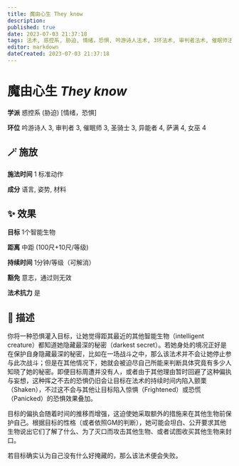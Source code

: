 ```yaml
---
title: 魔由心生 They know
description: 
published: true
date: 2023-07-03 21:37:18
tags: 法术, 惑控系, 胁迫, 情绪，恐惧, 吟游诗人法术, 3环法术, 审判者法术, 催眠师法术, 圣骑士法术, 异能者法术, 4环法术, 萨满法术, 女巫法术
editor: markdown
dateCreated: 2023-07-03 21:37:18
---
```


# **魔由心生** *They know*

**学派** 惑控系 (胁迫) \[情绪，恐惧\] 

**环位** 吟游诗人 3, 审判者 3, 催眠师 3, 圣骑士 3, 异能者 4, 萨满 4, 女巫 4

## 🪄 施放

**施法时间** 1 标准动作

**成分** 语言, 姿势, 材料

## ✨ 效果 

**目标** 1个智能生物 

**距离** 中距 (100尺+10尺/等级)  

**持续时间** 1分钟/等级（可解消） 

**豁免** 意志，通过则无效

**法术抗力** 是

## 📖 描述

你将一种恐惧灌入目标，让她觉得距其最近的其他智能生物（intelligent creature）都知道她隐藏最深的秘密（darkest secret）。若她身处的境况正好是在保护自身隐藏最深的秘密，比如在一场战斗之中，那么该法术并不会让她停止参与此次战斗；但是在其他情况下，她就会被迫尽自己所能来判断具体究竟有多少人知晓了她的秘密。即便目标周遭并没有人，或者由于其他理由暂时回避了这种偏执与妄想，这种挥之不去的恐惧仍旧会让目标在法术的持续时间内陷入颤栗（Shaken），不过这不会与其他让目标陷入惊惧（Frightened）或恐慌（Panicked）的恐惧效果叠加。

目标的偏执会随着时间的推移而增强，这迫使她采取额外的措施来在其他生物前保护自己。根据目标的性格（或者依照GM的判断），她可能会坦白、公开要求其他生物说出它们了解了什么、为了灭口而攻击其他生物、或者试图收买其他生物来封口。

若目标确实认为自己没有什么好掩藏的，那么该法术便会失败。
    